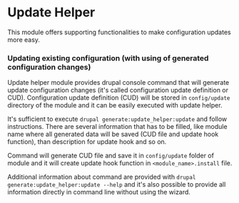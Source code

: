 # Update Helper

This module offers supporting functionalities to make configuration updates more easy.

### Updating existing configuration (with using of generated configuration changes)

Update helper module provides drupal console command that will generate update configuration changes (it's called configuration update definition or CUD). Configuration update definition (CUD) will be stored in `config/update` directory of the module and it can be easily executed with update helper.

It's sufficient to execute `drupal generate:update_helper:update` and follow instructions.
There are several information that has to be filled, like module name where all generated data will be saved (CUD file and update hook function), than description for update hook and so on.

Command will generate CUD file and save it in `config/update` folder of module and it will create update hook function in `<module_name>.install` file.

Additional information about command are provided with `drupal generate:update_helper:update --help` and it's also possible to provide all information directly in command line without using the wizard.
